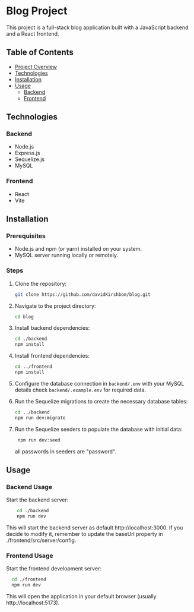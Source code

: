 # Blog Project

This project is a full-stack blog application built with a JavaScript backend and a React frontend.

## Table of Contents

- [Project Overview](#project-overview)
- [Technologies](#technologies)
- [Installation](#installation)
- [Usage](#usage)
  - [Backend](#backend-usage)
  - [Frontend](#frontend-usage)

## Technologies

### Backend

- Node.js
- Express.js
- Sequelize.js
- MySQL

### Frontend

- React
- Vite

## Installation

### Prerequisites

- Node.js and npm (or yarn) installed on your system.
- MySQL server running locally or remotely.

### Steps

1. Clone the repository:

   ```bash
   git clone https://github.com/davidKirshbom/blog.git
   ```

2. Navigate to the project directory:

   ```bash
   cd blog
   ```

3. Install backend dependencies:

   ```bash
   cd ./backend
   npm install
   ```

4. Install frontend dependencies:

   ```bash
   cd ../frontend
   npm install
   ```

5. Configure the database connection in `backend/.env` with your MySQL details check `backend/.example.env` for required data.

6. Run the Sequelize migrations to create the necessary database tables:

   ```bash
   cd ../backend
   npm run dev:migrate
   ```

7. Run the Sequelize seeders to populate the database with initial data:

   ```bash
    npm run dev:seed
   ```

   all passwords in seeders are "password".

## Usage

### Backend Usage

Start the backend server:

  ```bash
      cd ./backend
      npm run dev
  ```

This will start the backend server as default http://localhost:3000.
If you decide to modify it, remember to update the baseUrl property in ./frontend/src/server/config.

### Frontend Usage

Start the frontend development server:

   ```bash
     cd ./frontend
     npm run dev
   ```

This will open the application in your default browser (usually http://localhost:5173).
